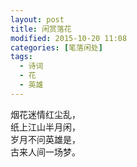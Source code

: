 ```yaml
---
layout: post
title: 闲赏落花
modified: 2015-10-20 11:08
categories: [笔落闲处]
tags: 
  - 诗词
  - 花
  - 英雄
---
```


烟花迷情红尘乱，  
纸上江山半月闲，  
岁月不问英雄是，  
古来人间一场梦。
